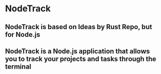 # NodeTrack
## NodeTrack is based on Ideas by Rust Repo, but for Node.js  
## NodeTrack is a Node.js application that allows you to track your projects and tasks through the terminal  